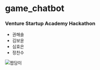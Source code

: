 # game_chatbot

### Venture Startup Academy Hackathon
- 권해솔
- 김보윤
- 심효은
- 정찬수

![짭담이](https://github.com/hyoeun98/game_chatbot/assets/62679143/24303ced-356a-41c0-8f28-9cbb9abc8cb8)
